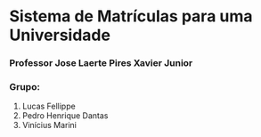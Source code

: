 # Sistema de Matrículas para uma Universidade
### Professor Jose Laerte Pires Xavier Junior
### Grupo:

1. Lucas Fellippe
2. Pedro Henrique Dantas
3. Vinícius Marini
